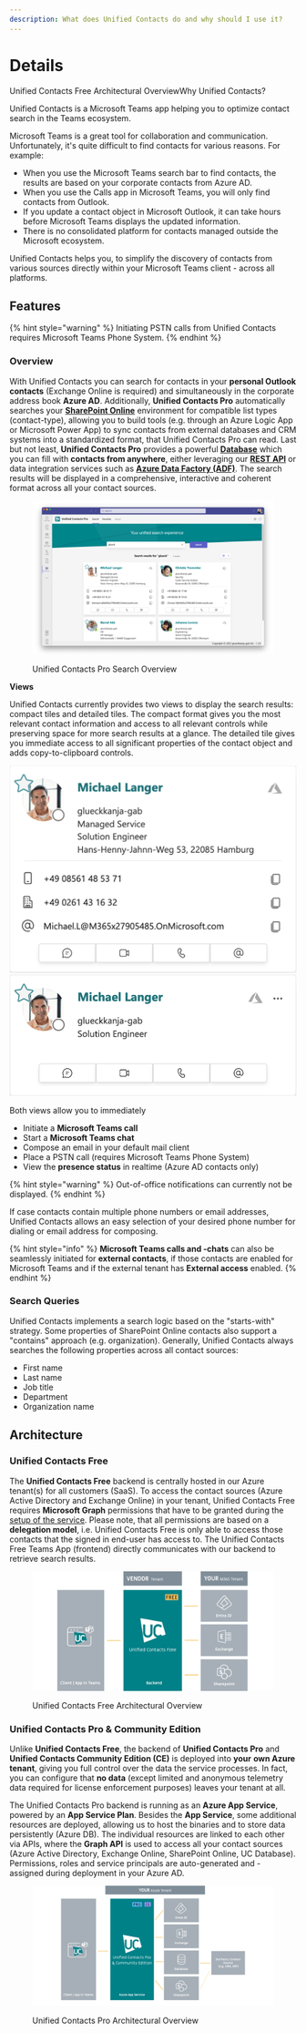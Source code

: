 ```yaml
---
description: What does Unified Contacts do and why should I use it?
---
```


# Details

Unified Contacts Free Architectural OverviewWhy Unified Contacts?

Unified Contacts is a Microsoft Teams app helping you to optimize contact search in the Teams ecosystem.

Microsoft Teams is a great tool for collaboration and communication. Unfortunately, it's quite difficult to find contacts for various reasons. For example:

* When you use the Microsoft Teams search bar to find contacts, the results are based on your corporate contacts from Azure AD.&#x20;
* When you use the Calls app in Microsoft Teams, you will only find contacts from Outlook.
* If you update a contact object in Microsoft Outlook, it can take hours before Microsoft Teams displays the updated information.
* There is no consolidated platform for contacts managed outside the Microsoft ecosystem.

Unified Contacts helps you, to simplify the discovery of contacts from various sources directly within your Microsoft Teams client - across all platforms.

## Features

{% hint style="warning" %}
Initiating PSTN calls from Unified Contacts requires Microsoft Teams Phone System.
{% endhint %}

### Overview

With Unified Contacts you can search for contacts in your **personal Outlook contacts** (Exchange Online is required) and simultaneously in the corporate address book **Azure AD**. Additionally, **Unified Contacts Pro** automatically searches your [**SharePoint Online**](advanced-configuration/sharepoint-online-lists.md) environment for compatible list types (contact-type), allowing you to build tools (e.g. through an Azure Logic App or Microsoft Power App) to sync contacts from external databases and CRM systems into a standardized format, that Unified Contacts Pro can read. Last but not least, **Unified Contacts Pro** provides a powerful [**Database**](advanced-configuration/uc-database/) which you can fill with **contacts from anywhere**, either leveraging our [**REST API**](advanced-configuration/uc-database/crud-operations-with-rest-api.md) or data integration services such as [**Azure Data Factory (ADF)**](advanced-configuration/uc-database/sync-data-with-azure-data-factory.md). The search results will be displayed in a comprehensive, interactive and coherent format across all your contact sources.

<figure><img src=".gitbook/assets/unified-pro-overview.png" alt=""><figcaption><p>Unified Contacts Pro Search Overview</p></figcaption></figure>

**Views**

Unified Contacts currently provides two views to display the search results: compact tiles and detailed tiles. The compact format gives you the most relevant contact information and access to all relevant controls while preserving space for more search results at a glance. The detailed tile gives you immediate access to all significant properties of the contact object and adds copy-to-clipboard controls.

![](<.gitbook/assets/image (73).png>)![](<.gitbook/assets/image (60).png>)

Both views allow you to immediately

* Initiate a **Microsoft Teams call**
* Start a **Microsoft Teams chat**
* Compose an email in your default mail client
* Place a PSTN call (requires Microsoft Teams Phone System)&#x20;
* View the **presence status** in realtime (Azure AD contacts only)

{% hint style="warning" %}
Out-of-office notifications can currently not be displayed.
{% endhint %}

If case contacts contain multiple phone numbers or email addresses, Unified Contacts allows an easy selection of your desired phone number for dialing or email address for composing.

{% hint style="info" %}
**Microsoft Teams calls and -chats** can also be seamlessly initiated for **external contacts**, if those contacts are enabled for Microsoft Teams and if the external tenant has **External access** enabled.
{% endhint %}

### Search Queries

Unified Contacts implements a search logic based on the "starts-with" strategy. Some properties of SharePoint Online contacts also support a "contains" approach (e.g. organization). Generally, Unified Contacts always searches the following properties across all contact sources:

* First name&#x20;
* Last name
* Job title
* Department
* Organization name

## Architecture

### Unified Contacts Free

The **Unified Contacts Free** backend is centrally hosted in our Azure tenant(s) for all customers (SaaS). To access the contact sources (Azure Active Directory and Exchange Online) in your tenant, Unified Contacts Free requires **Microsoft Graph** permissions that have to be granted during the [setup of the service](deployment/getting-started/installation-guide.md). Please note, that all permissions are based on a **delegation model**, i.e. Unified Contacts Free is only able to access those contacts that the signed in end-user has access to. The Unified Contacts Free Teams App (frontend) directly communicates with our backend to retrieve search results.

<figure><img src=".gitbook/assets/image (2).png" alt=""><figcaption><p>Unified Contacts Free Architectural Overview</p></figcaption></figure>

### Unified Contacts Pro & Community Edition

Unlike **Unified Contacts Free**, the backend of **Unified Contacts Pro** and **Unified Contacts Community Edition (CE)** is deployed into **your** **own Azure tenant**, giving you full control over the data the service processes. In fact, you can configure that **no data** (except limited and anonymous telemetry data required for license enforcement purposes) leaves your tenant at all.

The Unified Contacts Pro backend is running as an **Azure App Service**, powered by an **App Service Plan**. Besides the **App Service**, some additional resources are deployed, allowing us to host the binaries and to store data persistently (Azure DB). The individual resources are linked to each other via APIs, where the **Graph API** is used to access all your contact sources (Azure Active Directory, Exchange Online, SharePoint Online, UC Database). Permissions, roles and service principals are auto-generated and - assigned during deployment in your Azure AD.

<figure><img src=".gitbook/assets/image (3).png" alt=""><figcaption><p>Unified Contacts Pro Architectural Overview</p></figcaption></figure>

